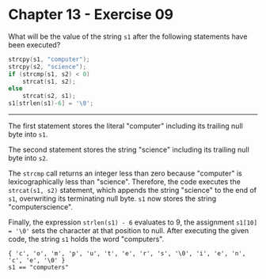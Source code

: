 # Chapter 13 - Exercise 09

What will be the value of the string `s1` after the following statements have
been executed?

```C
strcpy(s1, "computer");
strcpy(s2, "science");
if (strcmp(s1, s2) < 0)
    strcat(s1, s2);
else
    strcat(s2, s1);
s1[strlen(s1)-6] = '\0';
```


---

The first statement stores the literal "computer" including its trailing null
byte into `s1`.

The second statement stores the string "science" including its trailing null
byte into `s2`. 

The `strcmp` call returns an integer less than zero because "computer" is
lexicographically less than "science".  Therefore, the code executes the
`strcat(s1, s2)` statement, which appends the string "science" to the end of
`s1`, overwriting its terminating null byte.  `s1` now stores the string
"computerscience".

Finally, the expression `strlen(s1) - 6` evaluates to 9, the assignment `s1[10]
= '\0'` sets the character at that position to null.  After executing the given
code, the string `s1` holds the word "computers". 

```
{ 'c', 'o', 'm', 'p', 'u', 't', 'e', 'r', 's', '\0', 'i', 'e', 'n', 'c', 'e', '\0' } 
s1 == "computers"
```
